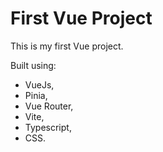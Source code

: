 # First Vue Project

This is my first Vue project.


Built using:
- VueJs,
- Pinia,
- Vue Router,
- Vite,
- Typescript,
- CSS.